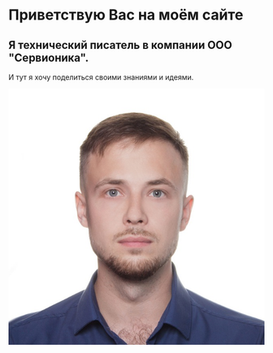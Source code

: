 # Приветствую Вас на моём сайте


## Я технический писатель в компании ООО "Сервионика". 
И тут я хочу поделиться своими знаниями и идеями.


![Alt text](/images/lelekin.jpg)



